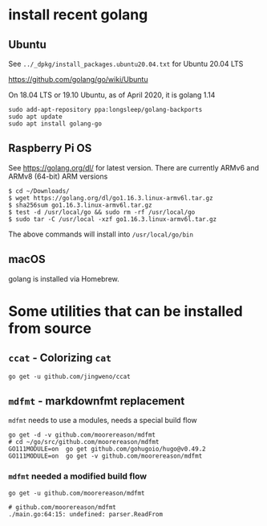 install recent golang
=====================

Ubuntu
------

See `../_dpkg/install_packages.ubuntu20.04.txt` for Ubuntu 20.04 LTS

https://github.com/golang/go/wiki/Ubuntu

On 18.04 LTS or 19.10 Ubuntu, as of April 2020, it is golang 1.14

```
sudo add-apt-repository ppa:longsleep/golang-backports
sudo apt update
sudo apt install golang-go
```

Raspberry Pi OS
---------------

See https://golang.org/dl/ for latest version. There are currently ARMv6 and ARMv8 (64-bit) ARM versions

```console
$ cd ~/Downloads/
$ wget https://golang.org/dl/go1.16.3.linux-armv6l.tar.gz
$ sha256sum go1.16.3.linux-armv6l.tar.gz
$ test -d /usr/local/go && sudo rm -rf /usr/local/go 
$ sudo tar -C /usr/local -xzf go1.16.3.linux-armv6l.tar.gz
```

The above commands will install into `/usr/local/go/bin`

macOS
-----

golang is installed via Homebrew.

Some utilities that can be installed from source
================================================

`ccat` - Colorizing `cat`
-------------------------

```shell
go get -u github.com/jingweno/ccat
```

`mdfmt` - markdownfmt replacement
---------------------------------

`mdfmt` needs to use a modules, needs a special build flow

```shell
go get -d -v github.com/moorereason/mdfmt
# cd ~/go/src/github.com/moorereason/mdfmt
GO111MODULE=on  go get github.com/gohugoio/hugo@v0.49.2
GO111MODULE=on  go get -v github.com/moorereason/mdfmt
```

### `mdfmt` needed a modified build flow

```
go get -u github.com/moorereason/mdfmt

# github.com/moorereason/mdfmt
./main.go:64:15: undefined: parser.ReadFrom
```
